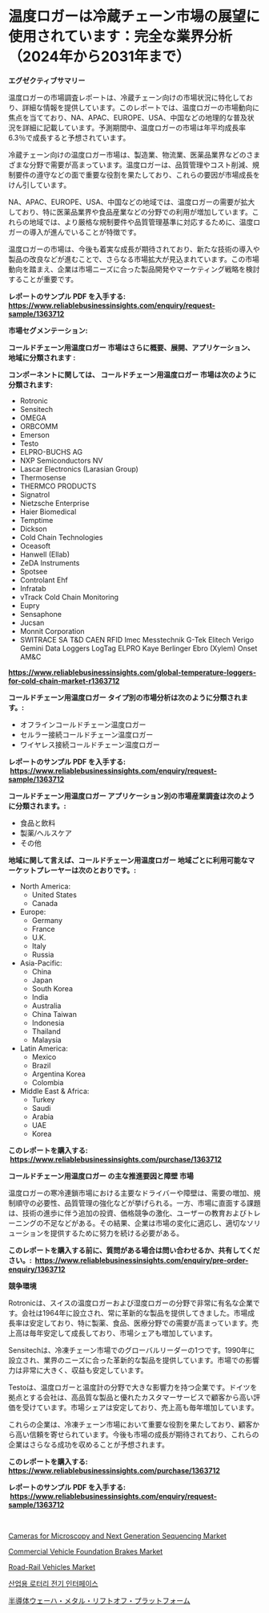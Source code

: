 <p><h1>温度ロガーは冷蔵チェーン市場の展望に使用されています：完全な業界分析（2024年から2031年まで）</h1></p><p><strong>エグゼクティブサマリー</strong></p>
<p><p>温度ロガーの市場調査レポートは、冷蔵チェーン向けの市場状況に特化しており、詳細な情報を提供しています。このレポートでは、温度ロガーの市場動向に焦点を当てており、NA、APAC、EUROPE、USA、中国などの地理的な普及状況を詳細に記載しています。予測期間中、温度ロガーの市場は年平均成長率6.3％で成長すると予想されています。</p><p>冷蔵チェーン向けの温度ロガー市場は、製造業、物流業、医薬品業界などのさまざまな分野で需要が高まっています。温度ロガーは、品質管理やコスト削減、規制要件の遵守などの面で重要な役割を果たしており、これらの要因が市場成長をけん引しています。</p><p>NA、APAC、EUROPE、USA、中国などの地域では、温度ロガーの需要が拡大しており、特に医薬品業界や食品産業などの分野での利用が増加しています。これらの地域では、より厳格な規制要件や品質管理基準に対応するために、温度ロガーの導入が進んでいることが特徴です。</p><p>温度ロガーの市場は、今後も着実な成長が期待されており、新たな技術の導入や製品の改良などが進むことで、さらなる市場拡大が見込まれています。この市場動向を踏まえ、企業は市場ニーズに合った製品開発やマーケティング戦略を検討することが重要です。</p></p>
<p><strong>レポートのサンプル PDF を入手する: <a href="https://www.reliablebusinessinsights.com/enquiry/request-sample/1363712">https://www.reliablebusinessinsights.com/enquiry/request-sample/1363712</a></strong></p>
<p><strong>市場セグメンテーション:</strong></p>
<p><strong> コールドチェーン用温度ロガー 市場はさらに概要、展開、アプリケーション、地域に分類されます :</strong></p>
<p><strong>コンポーネントに関しては、 コールドチェーン用温度ロガー 市場は次のように分類されます: &nbsp;</strong></p>
<p><ul><li>Rotronic</li><li>Sensitech</li><li>OMEGA</li><li>ORBCOMM</li><li>Emerson</li><li>Testo</li><li>ELPRO-BUCHS AG</li><li>NXP Semiconductors NV</li><li>Lascar Electronics (Larasian Group)</li><li>Thermosense</li><li>THERMCO PRODUCTS</li><li>Signatrol</li><li>Nietzsche Enterprise</li><li>Haier Biomedical</li><li>Temptime</li><li>Dickson</li><li>Cold Chain Technologies</li><li>Oceasoft</li><li>Hanwell (Ellab)</li><li>ZeDA Instruments</li><li>Spotsee</li><li>Controlant Ehf</li><li>Infratab</li><li>vTrack Cold Chain Monitoring</li><li>Eupry</li><li>Sensaphone</li><li>Jucsan</li><li>Monnit Corporation</li><li>SWITRACE SA
    T&D
    CAEN RFID
    Imec Messtechnik
    G-Tek
    Elitech
    Verigo
    Gemini Data Loggers
    LogTag
    ELPRO
    Kaye
    Berlinger
    Ebro (Xylem)
    Onset
    AM&C</li></ul></p>
<p><strong><a href="https://www.reliablebusinessinsights.com/global-temperature-loggers-for-cold-chain-market-r1363712">https://www.reliablebusinessinsights.com/global-temperature-loggers-for-cold-chain-market-r1363712</a></strong></p>
<p><strong> コールドチェーン用温度ロガー タイプ別の市場分析は次のように分類されます。:</strong></p>
<p><ul><li>オフラインコールドチェーン温度ロガー</li><li>セルラー接続コールドチェーン温度ロガー</li><li>ワイヤレス接続コールドチェーン温度ロガー</li></ul></p>
<p><strong>レポートのサンプル PDF を入手する: &nbsp;<a href="https://www.reliablebusinessinsights.com/enquiry/request-sample/1363712">https://www.reliablebusinessinsights.com/enquiry/request-sample/1363712</a></strong></p>
<p><strong> コールドチェーン用温度ロガー アプリケーション別の市場産業調査は次のように分類されます。:</strong></p>
<p><ul><li>食品と飲料</li><li>製薬/ヘルスケア</li><li>その他</li></ul></p>
<p><strong>地域に関して言えば、コールドチェーン用温度ロガー 地域ごとに利用可能なマーケットプレーヤーは次のとおりです。:</strong></p>
<p><ul>
    <li>
        North America:
        <ul>
            <li>United States</li>
            <li>Canada</li>
        </ul>
    </li>
    <li>
        Europe:
        <ul>
            <li>Germany</li>
            <li>France</li>
            <li>U.K.</li>
            <li>Italy</li>
            <li>Russia</li>
        </ul>
    </li>
    <li>
        Asia-Pacific:
        <ul>
            <li>China</li>
            <li>Japan</li>
            <li>South Korea</li>
            <li>India</li>
            <li>Australia</li>
            <li>China Taiwan</li>
            <li>Indonesia</li>
            <li>Thailand</li>
            <li>Malaysia</li>
        </ul>
    </li>
    <li>
        Latin America:
        <ul>
            <li>Mexico</li>
            <li>Brazil</li>
            <li>Argentina Korea</li>
            <li>Colombia</li>
        </ul>
    </li>
    <li>
        Middle East & Africa:
        <ul>
            <li>Turkey</li>
            <li>Saudi</li>
            <li>Arabia</li>
            <li>UAE</li>
            <li>Korea</li>
        </ul>
    </li>
    </ul></p>
<p><strong>このレポートを購入する: &nbsp;<a href="https://www.reliablebusinessinsights.com/purchase/1363712">https://www.reliablebusinessinsights.com/purchase/1363712</a></strong></p>
<p><strong>コールドチェーン用温度ロガー の主な推進要因と障壁 市場</strong></p>
<p><p>温度ロガーの寒冷連鎖市場における主要なドライバーや障壁は、需要の増加、規制順守の必要性、品質管理の強化などが挙げられる。一方、市場に直面する課題は、技術の進歩に伴う追加の投資、価格競争の激化、ユーザーの教育およびトレーニングの不足などがある。その結果、企業は市場の変化に適応し、適切なソリューションを提供するために努力を続ける必要がある。</p></p>
<p><strong>このレポートを購入する前に、質問がある場合は問い合わせるか、共有してください。:&nbsp; <a href="https://www.reliablebusinessinsights.com/enquiry/pre-order-enquiry/1363712">https://www.reliablebusinessinsights.com/enquiry/pre-order-enquiry/1363712</a></strong></p>
<p><strong>競争環境</strong></p>
<p><p>Rotronicは、スイスの温度ロガーおよび湿度ロガーの分野で非常に有名な企業です。会社は1964年に設立され、常に革新的な製品を提供してきました。市場成長率は安定しており、特に製薬、食品、医療分野での需要が高まっています。売上高は毎年安定して成長しており、市場シェアも増加しています。</p><p>Sensitechは、冷凍チェーン市場でのグローバルリーダーの1つです。1990年に設立され、業界のニーズに合った革新的な製品を提供しています。市場での影響力は非常に大きく、収益も安定しています。</p><p>Testoは、温度ロガーと温度計の分野で大きな影響力を持つ企業です。ドイツを拠点とする会社は、高品質な製品と優れたカスタマーサービスで顧客から高い評価を受けています。市場シェアは安定しており、売上高も毎年増加しています。</p><p>これらの企業は、冷凍チェーン市場において重要な役割を果たしており、顧客から高い信頼を寄せられています。今後も市場の成長が期待されており、これらの企業はさらなる成功を収めることが予想されます。</p></p>
<p><strong>このレポートを購入する: &nbsp; <a href="https://www.reliablebusinessinsights.com/purchase/1363712">https://www.reliablebusinessinsights.com/purchase/1363712</a></strong></p>
<p><strong>レポートのサンプル PDF を入手する: &nbsp;<a href="https://www.reliablebusinessinsights.com/enquiry/request-sample/1363712">https://www.reliablebusinessinsights.com/enquiry/request-sample/1363712</a></strong><strong></strong></p>
<p>&nbsp;</p>
<p><p><a href="https://issuu.com/reportprime-2/docs/cameras-for-microscopy-and-next-gen_71404ffff55651">Cameras for Microscopy and Next Generation Sequencing Market</a></p><p><a href="https://github.com/globismark/Market-Research-Report-List-3/blob/main/commercial-vehicle-foundation-brakes-market.md">Commercial Vehicle Foundation Brakes Market</a></p><p><a href="https://github.com/prosalinda88/Market-Research-Report-List-4/blob/main/road-rail-vehicles-market.md">Road-Rail Vehicles Market</a></p><p><a href="https://github.com/khytkeqagplkzqvh/Market-Research-Report-List-2/blob/main/9424462103320.md">산업용 로터리 전기 인터페이스</a></p><p><a href="https://github.com/MosesSpinka1914/Market-Research-Report-List-2/blob/main/7218117108567.md">半導体ウェーハ・メタル・リフトオフ・プラットフォーム</a></p></p>